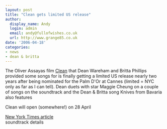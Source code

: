 ```yaml
---
layout: post
title: "Clean gets limited US release"
author:
  display_name: Andy
  login: admin
  email: andy@fullofwishes.co.uk
  url: http://www.grange85.co.uk
date: '2006-04-18'
categories:
- news
- dean & britta
---
```


The Oliver Assayas film <a href="http://www.imdb.com/title/tt0388838/">Clean</a> that Dean Wareham and Britta Phillips provided some songs for is finally getting a limited US release nearly two years after being nominated for the Palm D'Or at Cannes (limited = NYC only as far as I can tell). Dean duets with star Maggie Cheung on a couple of songs on the soundtrack and the Dean & Britta song Knives from Bavaria also features



Clean will open (somewhere!) on 28 April



<a href="http://www.nytimes.com/2006/04/16/movies/16tayl.html?ex=1145246400&en=1b9a9eeb8e72d5bf&ei=5087%0A">New York Times article</a><br/>soundtrack details


